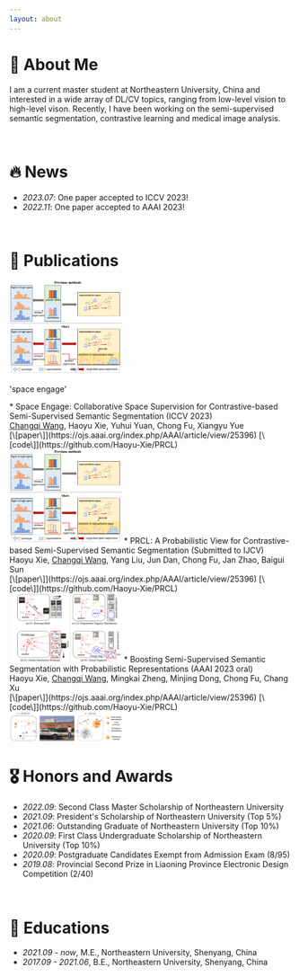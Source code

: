 ```yaml
---
layout: about 
---
```


# 🙋 About Me
I am a current master student at Northeastern University, China and interested in a wide array of DL/CV topics, ranging from low-level vision to high-level vison. Recently, I have been working on the semi-supervised semantic segmentation, contrastive learning and medical image analysis.

<br/>

# 🔥 News
* *2023.07*: One paper accepted to ICCV 2023!
* *2022.11*: One paper accepted to AAAI 2023!

<br/>

# 📝 Publications
<tr>
  <td id='publication-images'>
    <img src='assets/img/CSS.png' alt="sym" style="width:200px;">
  </td>
  <td id='publication-info'>
    <p>
      <span id='paper'>
        'space engage'
      </span>
    </p>
  </td>
</tr>
* Space Engage: Collaborative Space Supervision for Contrastive-based Semi-Supervised Semantic Segmentation (ICCV 2023)<br/>
<u>Changqi Wang</u>, Haoyu Xie, Yuhui Yuan, Chong Fu, Xiangyu Yue <br/>
[\[paper\]](https://ojs.aaai.org/index.php/AAAI/article/view/25396) [\[code\]](https://github.com/Haoyu-Xie/PRCL)<br/>
  <img src='assets/img/CSS.png' alt="sym" width="200px" style="margin:0 auto;">
* PRCL: A Probabilistic View for Contrastive-based Semi-Supervised Semantic Segmentation (Submitted to IJCV)<br/>
Haoyu Xie, <u>Changqi Wang</u>, Yang Liu, Jun Dan, Chong Fu, Jan Zhao, Baigui Sun <br/>
[\[paper\]](https://ojs.aaai.org/index.php/AAAI/article/view/25396) [\[code\]](https://github.com/Haoyu-Xie/PRCL)<br/>
  <img src='assets/img/PTT.png' alt="sym" width="200px" style="margin:0 auto;">
* Boosting Semi-Supervised Semantic Segmentation with Probabilistic Representations (AAAI 2023 oral)<br/>
Haoyu Xie, <u>Changqi Wang</u>, Mingkai Zheng, Minjing Dong, Chong Fu, Chang Xu <br/>
[\[paper\]](https://ojs.aaai.org/index.php/AAAI/article/view/25396) [\[code\]](https://github.com/Haoyu-Xie/PRCL)<br/>
  <img src='assets/img/PRCL.png' alt="sym" width="200px" style="margin:0 auto;">


# 🎖 Honors and Awards
* *2022.09*: Second Class Master Scholarship of Northeastern University
* *2021.09*: President's Scholarship of Northeastern University (Top 5%)
* *2021.06*: Outstanding Graduate of Northeastern University (Top 10%)
* *2020.09*: First Class Undergraduate Scholarship of Northeastern University (Top 10%)
* *2020.09*: Postgraduate Candidates Exempt from Admission Exam (8/95)
* *2019.08*: Provincial Second Prize in Liaoning Province Electronic Design Competition (2/40)

<br/>

# 📖 Educations
- *2021.09 - now*, M.E., Northeastern University, Shenyang, China
- *2017.09 - 2021.06*, B.E., Northeastern University, Shenyang, China
